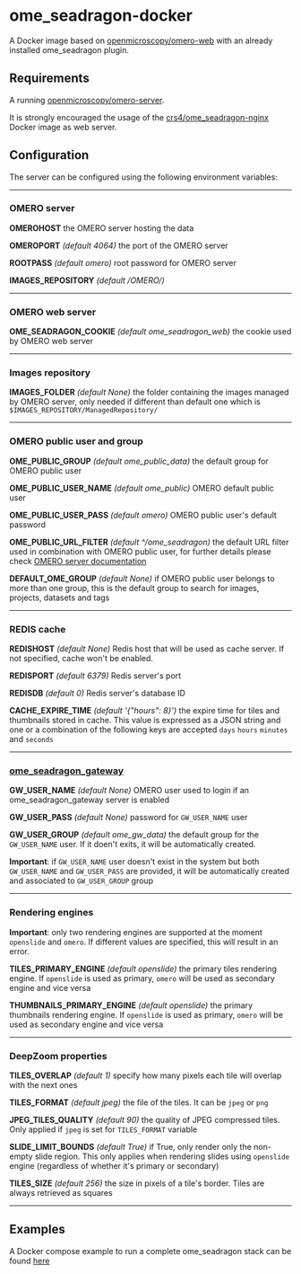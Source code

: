 # ome_seadragon-docker

A Docker image based on [openmicroscopy/omero-web](https://hub.docker.com/r/openmicroscopy/omero-web/) with an already installed ome_seadragon plugin.

## Requirements

A running [openmicroscopy/omero-server](https://hub.docker.com/r/openmicroscopy/omero-server).

It is strongly encouraged the usage of the [crs4/ome_seadragon-nginx](https://hub.docker.com/repository/docker/crs4/ome_seadragon-nginx) Docker image as web server.

## Configuration

The server can be configured using the following environment variables:

---

### OMERO server

**OMEROHOST** the OMERO server hosting the data

**OMEROPORT** *(default 4064)* the port of the OMERO server

**ROOTPASS** *(default omero)* root password for OMERO server

**IMAGES_REPOSITORY** *(default /OMERO/)*

---

### OMERO web server

**OME_SEADRAGON_COOKIE** *(default ome_seadragon_web)* the cookie used by OMERO web server

---

### Images repository

**IMAGES_FOLDER** *(default None)* the folder containing the images managed by OMERO server, only needed if different than default one which is `$IMAGES_REPOSITORY/ManagedRepository/`

---

### OMERO public user and group

**OME_PUBLIC_GROUP** *(default ome_public_data)* the default group for OMERO public user

**OME_PUBLIC_USER_NAME** *(default ome_public)* OMERO default public user

**OME_PUBLIC_USER_PASS** *(default omero)* OMERO public user's default password

**OME_PUBLIC_URL_FILTER** *(default ^/ome_seadragon)* the default URL filter used in combination with OMERO public user, for further details please check [OMERO server documentation](https://docs.openmicroscopy.org/omero/5.6.0/sysadmins/public.html)

**DEFAULT_OME_GROUP** *(default None)* if OMERO public user belongs to more than one group, this is the default group to search for images, projects, datasets and tags

---

### REDIS cache

**REDISHOST** *(default None)* Redis host that will be used as cache server. If not specified, cache won't be enabled.

**REDISPORT** *(default 6379)* Redis server's port

**REDISDB** *(default 0)* Redis server's database ID

**CACHE_EXPIRE_TIME** *(default '{"hours": 8}')* the expire time for tiles and thumbnails stored in cache. This value is expressed as a JSON string and one or a combination of the following keys are accepted `days` `hours` `minutes` and `seconds`

---

### [ome_seadragon_gateway](https://github.com/crs4/ome_seadragon_gateway)

**GW_USER_NAME** *(default None)* OMERO user used to login if an ome_seadragon_gateway server is enabled

**GW_USER_PASS** *(default None)* password for `GW_USER_NAME` user

**GW_USER_GROUP** *(default ome_gw_data)* the default group for the `GW_USER_NAME` user. If it doen't exits, it will be automatically created.

**Important**: if `GW_USER_NAME` user doesn't exist in the system but both `GW_USER_NAME` and `GW_USER_PASS` are provided, it will be automatically created and associated to `GW_USER_GROUP` group

---

### Rendering engines

**Important**: only two rendering engines are supported at the moment `openslide` and `omero`. If different values are specified, this will result in an error.

**TILES_PRIMARY_ENGINE** *(default openslide)* the primary tiles rendering engine. If `openslide` is used as primary, `omero` will be used as secondary engine and vice versa

**THUMBNAILS_PRIMARY_ENGINE** *(default openslide)* the primary thumbnails rendering engine. If `openslide` is used as primary, `omero` will be used as secondary engine and vice versa

---

### DeepZoom properties

**TILES_OVERLAP** *(default 1)* specify how many pixels each tile will overlap with the next ones

**TILES_FORMAT** *(default jpeg)* the file of the tiles. It can be `jpeg` or `png`

**JPEG_TILES_QUALITY** *(default 90)* the quality of JPEG compressed tiles. Only applied if `jpeg` is set for `TILES_FORMAT` variable

**SLIDE_LIMIT_BOUNDS** *(default True)* if True, only render only the non-empty slide region. This only applies when rendering slides using `openslide` engine (regardless of whether it's primary or secondary)

**TILES_SIZE** *(default 256)* the size in pixels of a tile's border. Tiles are always retrieved as squares

---

## Examples

A Docker compose example to run a complete ome_seadragon stack can be found [here](https://github.com/lucalianas/ome_seadragon_compose)